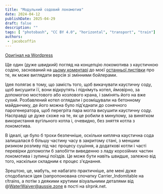 ```yaml
---
title: "Модульний содовий локомотив"
date: 2024-04-12
publishDate: 2025-04-29
draft: false
description: ""
tags: [ "photobash", "CC BY 4.0", "horizontal", "transport", "train"]
authors:
 - jacobcoffin
---
```


[Оригінал на Wordpress](https://jacobcoffinwrites.wordpress.com/2024/04/12/another-quick-take-on-the-caustic-soda-locomotive-concept-modular-this-time/)

Ще один (дуже швидкий) погляд на концепцію локомотива з каустичною содою, заснований на [цьому коментарі](https://slrpnk.net/comment/7782028) до моєї [останньої листівки](https://slrpnk.net/post/8409948) про те, як може виглядати версія зі змінними бойлерами.

Ідея полягає в тому, що замість того, щоб викачувати каустичну соду, щоб висушити її, вони відкрутять і піднімуть котел, ймовірно, за допомогою мостового або козлового крана, і замінять його на вже сухий. Розбавлений котел оглядали і розміщували на бетонному майданчику, де його можна було під'єднати до сонячного парогенератора, щоб перегріта пара могла висушити каустичну соду. Насправді це дуже схоже на те, як це робили в минулому, за винятком використання вугільного котла і, очевидно, без зняття котла з локомотива.

В ідеалі, це було б трохи безпечніше, оскільки кипляча каустична сода залишалася б більшу частину часу в закритому стані, з меншим ризиком розливу під час процесу сушіння, а додаткові котли і часті перевірки допомогли б запобігти виведенню з ладу корозійних частин локомотива і зупинці поїздів. Це може бути навіть швидше, залежно від того, наскільки складним є процес з'єднання.

Зрештою, це, мабуть, не набагато практичніше, але мені дуже сподобалася ідея (запропонована спочатку Carrier_Indomitable на r/trains, а потім з деякими крутими візуальними деталями від @WaterWaiver@aussie.zone в пості на slrpnk.net.
